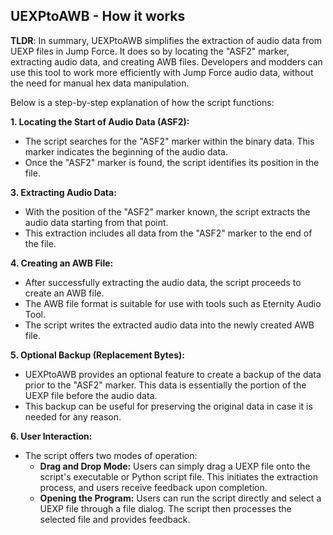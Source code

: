 ## UEXPtoAWB - How it works

**TLDR**: In summary, UEXPtoAWB simplifies the extraction of audio data from UEXP files in Jump Force. It does so by locating the "ASF2" marker, extracting audio data, and creating AWB files. Developers and modders can use this tool to work more efficiently with Jump Force audio data, without the need for manual hex data manipulation.

Below is a step-by-step explanation of how the script functions:


**1. Locating the Start of Audio Data (ASF2):**
- The script searches for the "ASF2" marker within the binary data. This marker indicates the beginning of the audio data.
- Once the "ASF2" marker is found, the script identifies its position in the file.

**3. Extracting Audio Data:**
- With the position of the "ASF2" marker known, the script extracts the audio data starting from that point.
- This extraction includes all data from the "ASF2" marker to the end of the file.

**4. Creating an AWB File:**
- After successfully extracting the audio data, the script proceeds to create an AWB file.
- The AWB file format is suitable for use with tools such as Eternity Audio Tool.
- The script writes the extracted audio data into the newly created AWB file.

**5. Optional Backup (Replacement Bytes):**
- UEXPtoAWB provides an optional feature to create a backup of the data prior to the "ASF2" marker. This data is essentially the portion of the UEXP file before the audio data.
- This backup can be useful for preserving the original data in case it is needed for any reason.

**6. User Interaction:**
- The script offers two modes of operation:
  - **Drag and Drop Mode:** Users can simply drag a UEXP file onto the script's executable or Python script file. This initiates the extraction process, and users receive feedback upon completion.
  - **Opening the Program:** Users can run the script directly and select a UEXP file through a file dialog. The script then processes the selected file and provides feedback.



